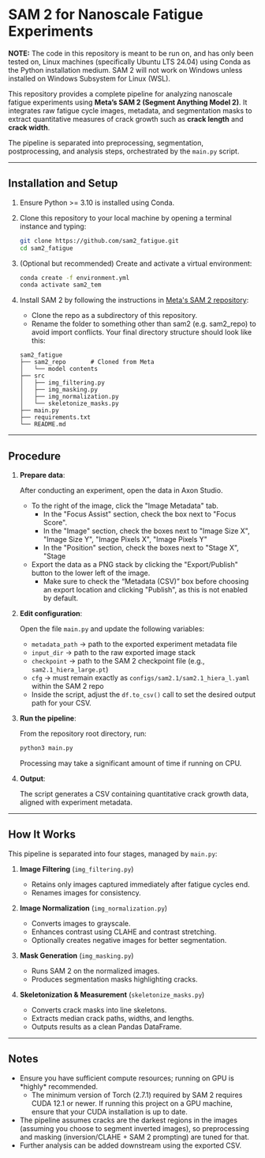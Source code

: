 # SAM 2 for Nanoscale Fatigue Experiments

**NOTE:** The code in this repository is meant to be run on, and has only been tested on, Linux machines (specifically Ubuntu LTS 24.04) using Conda as the Python installation medium. SAM 2 will not work on Windows unless installed on Windows Subsystem for Linux (WSL).

This repository provides a complete pipeline for analyzing nanoscale fatigue experiments using **Meta’s SAM 2 (Segment Anything Model 2)**.
It integrates raw fatigue cycle images, metadata, and segmentation masks to extract quantitative measures of crack growth such as **crack length** and **crack width**.

The pipeline is separated into preprocessing, segmentation, postprocessing, and analysis steps, orchestrated by the `main.py` script.

---

## Installation and Setup

1. Ensure Python >= 3.10 is installed using Conda.

2. Clone this repository to your local machine by opening a terminal instance and typing:
   ```bash
   git clone https://github.com/sam2_fatigue.git
   cd sam2_fatigue
   ```

3. (Optional but recommended) Create and activate a virtual environment:
   ```bash
   conda create -f environment.yml
   conda activate sam2_tem
   ```

4. Install SAM 2 by following the instructions in [Meta's SAM 2 repository](https://github.com/facebookresearch/sam2):
    - Clone the repo as a subdirectory of this repository.
    - Rename the folder to something other than sam2 (e.g. sam2_repo) to avoid import conflicts.
    Your final directory structure should look like this:
    ```
    sam2_fatigue
    ├── sam2_repo       # Cloned from Meta
    │   └── model contents
    ├── src
    │   ├── img_filtering.py
    │   ├── img_masking.py
    │   ├── img_normalization.py
    │   └── skeletonize_masks.py
    ├── main.py
    ├── requirements.txt
    └── README.md
    ```

---

## Procedure

1. **Prepare data**:

   After conducting an experiment, open the data in Axon Studio.
   - To the right of the image, click the "Image Metadata" tab.
      - In the "Focus Assist" section, check the box next to "Focus Score".
      - In the "Image" section, check the boxes next to "Image Size X", "Image Size Y", "Image Pixels X", "Image Pixels Y"
      - In the "Position" section, check the boxes next to "Stage X", "Stage 
   - Export the data as a PNG stack by clicking the "Export/Publish" button to the lower left of the image.
      - Make sure to check the “Metadata (CSV)” box before choosing an export location and clicking "Publish", as this is not enabled by default.

2. **Edit configuration**:

   Open the file `main.py` and update the following variables:
   - `metadata_path` → path to the exported experiment metadata file
   - `input_dir` → path to the raw exported image stack
   - `checkpoint` → path to the SAM 2 checkpoint file (e.g., `sam2.1_hiera_large.pt`)
   - `cfg` → must remain exactly as `configs/sam2.1/sam2.1_hiera_l.yaml` within the SAM 2 repo
   - Inside the script, adjust the `df.to_csv()` call to set the desired output path for your CSV.

3. **Run the pipeline**:

   From the repository root directory, run:
   ```bash
   python3 main.py
   ```
    Processing may take a significant amount of time if running on CPU.

4. **Output**:

   The script generates a CSV containing quantitative crack growth data, aligned with experiment metadata.

---
## How It Works

This pipeline is separated into four stages, managed by ```main.py```:

1. **Image Filtering** (```img_filtering.py```)
   - Retains only images captured immediately after fatigue cycles end.
   - Renames images for consistency.

2. **Image Normalization** (```img_normalization.py```)
   - Converts images to grayscale.
   - Enhances contrast using CLAHE and contrast stretching.
   - Optionally creates negative images for better segmentation.

3. **Mask Generation** (```img_masking.py```)
   - Runs SAM 2 on the normalized images.
   - Produces segmentation masks highlighting cracks.

4. **Skeletonization & Measurement** (```skeletonize_masks.py```)
   - Converts crack masks into line skeletons.
   - Extracts median crack paths, widths, and lengths.
   - Outputs results as a clean Pandas DataFrame.

---

## Notes
- Ensure you have sufficient compute resources; running on GPU is \*highly\* recommended.
   - The minimum version of Torch (2.7.1) required by SAM 2 requires CUDA 12.1 or newer. If running this project on a GPU machine, ensure that your CUDA installation is up to date.
- The pipeline assumes cracks are the darkest regions in the images (assuming you choose to segment inverted images), so preprocessing and masking (inversion/CLAHE + SAM 2 prompting) are tuned for that.
- Further analysis can be added downstream using the exported CSV.

